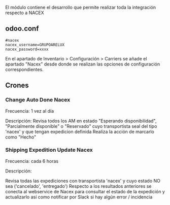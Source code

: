 El módulo contiene el desarrollo que permite realizar toda la integración respecto a NACEX

## odoo.conf
```
#nacex
nacex_username=GRUPOARELUX
nacex_password=xxxx
``` 

En el apartado de Inventario > Configuración > Carriers se añade el apartado "Nacex" desde donde se realizan las opciones de configuración correspondientes.


## Crones

### Change Auto Done Nacex 
Frecuencia: 1 vez al día

Descripción: Revisa todos los AM en estado "Esperando disponibilidad", "Parcialmente disponible" o "Reservado" cuyo transportista seal del tipo 'nacex' y que tengan expedicion definida
Realiza la acción de marcarlo como "Hecho"

### Shipping Expedition Update Nacex 
Frecuencia: cada 6 horas

Descripción: 

Revisa todas las expediciones con transportista 'nacex' y cuyo estado NO sea ('cancelado', 'entregado')
Respecto a los resultados anteriores se conecta al webservice de Nacex para consultar el estado de la expedición y actualizarlo así como notificar por Slack si hay algún error / incidencia
